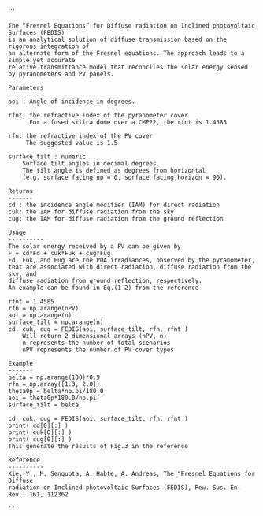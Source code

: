    '''
    
    The “Fresnel Equations” for Diffuse radiation on Inclined photovoltaic Surfaces (FEDIS)
    is an analytical solution of diffuse transmission based on the rigorous integration of
    an alternate form of the Fresnel equations. The approach leads to a simple yet accurate
    relative transmittance model that reconciles the solar energy sensed by pyranometers and PV panels.

    Parameters
    ----------
    aoi : Angle of incidence in degrees.

    rfnt: the refractive index of the pyranometer cover
          For a fused silica dome over a CMP22, the rfnt is 1.4585

    rfn: the refractive index of the PV cover
         The suggested value is 1.5

    surface_tilt : numeric
        Surface tilt angles in decimal degrees.
        The tilt angle is defined as degrees from horizontal
        (e.g. surface facing up = 0, surface facing horizon = 90).

    Returns
    -------
    cd : the incidence angle modifier (IAM) for direct radiation
    cuk: the IAM for diffuse radiation from the sky
    cug: the IAM for diffuse radiation from the ground reflection

    Usage
    ----------
    The solar energy received by a PV can be given by
    F = cd*Fd + cuk*Fuk + cug*Fug
    Fd, Fuk, and Fug are the POA irradiances, observed by the pyranometer, 
    that are associated with direct radiation, diffuse radiation from the sky, and 
    diffuse radiation from ground reflection, respectively.
    An example can be found in Eq.(1-2) from the reference

    rfnt = 1.4585
    rfn = np.arange(nPV)
    aoi = np.arange(n)
    surface_tilt = np.arange(n)
    cd, cuk, cug = FEDIS(aoi, surface_tilt, rfn, rfnt )
        Will return 2 dimensional arrays (nPV, n)
        n represents the number of total scenarios
        nPV represents the number of PV cover types

    Example
    -------
    belta = np.arange(100)*0.9
    rfn = np.array([1.3, 2.0]) 
    theta0p = belta*np.pi/180.0
    aoi = theta0p*180.0/np.pi
    surface_tilt = belta

    cd, cuk, cug = FEDIS(aoi, surface_tilt, rfn, rfnt )
    print( cd[0][:] )
    print( cuk[0][:] )
    print( cug[0][:] )
    This generate the results of Fig.3 in the reference

    Reference
    ----------
    Xie, Y., M. Sengupta, A. Habte, A. Andreas, The "Fresnel Equations for Diffuse 
    radiation on Inclined photovoltaic Surfaces (FEDIS), Rew. Sus. En. Rev., 161, 112362

    '''

